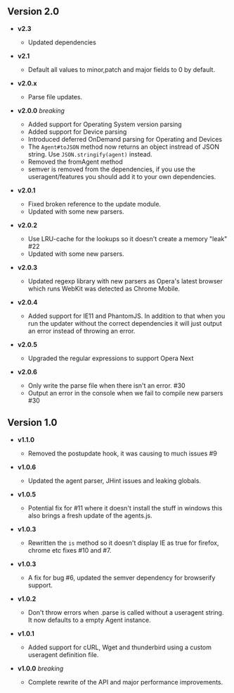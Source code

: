 ## Version 2.0

* __v2.3__
  - Updated dependencies

* __v2.1__
  - Default all values to minor,patch and major fields to 0 by default.

* __v2.0.x__
  - Parse file updates.

* __v2.0.0__ *breaking*
  - Added support for Operating System version parsing
  - Added support for Device parsing
  - Introduced deferred OnDemand parsing for Operating and Devices
  - The `Agent#toJSON` method now returns an object instread of JSON string. Use
    `JSON.stringify(agent)` instead.
  - Removed the fromAgent method
  - semver is removed from the dependencies, if you use the useragent/features
    you should add it to your own dependencies.

* __v2.0.1__
  - Fixed broken reference to the update module.
  - Updated with some new parsers.

* __v2.0.2__
  - Use LRU-cache for the lookups so it doesn't create a memory "leak" #22
  - Updated with some new parsers.

* __v2.0.3__
  - Updated regexp library with new parsers as Opera's latest browser which runs
    WebKit was detected as Chrome Mobile.

* __v2.0.4__
  - Added support for IE11 and PhantomJS. In addition to that when you run the
    updater without the correct dependencies it will just output an error
    instead of throwing an error.

* __v2.0.5__
  - Upgraded the regular expressions to support Opera Next

* __v2.0.6__
  - Only write the parse file when there isn't an error. #30
  - Output an error in the console when we fail to compile new parsers #30

## Version 1.0
* __v1.1.0__
  - Removed the postupdate hook, it was causing to much issues #9

* __v1.0.6__
  - Updated the agent parser, JHint issues and leaking globals.

* __v1.0.5__
  - Potential fix for #11 where it doesn't install the stuff in windows this also
    brings a fresh update of the agents.js.

* __v1.0.3__
  - Rewritten the `is` method so it doesn't display IE as true for firefox, chrome
    etc fixes #10 and #7.

* __v1.0.3__
  - A fix for bug #6, updated the semver dependency for browserify support.

* __v1.0.2__
  - Don't throw errors when .parse is called without a useragent string. It now
    defaults to a empty Agent instance.

* __v1.0.1__
  - Added support for cURL, Wget and thunderbird using a custom useragent
    definition file.

* __v1.0.0__ *breaking*
  - Complete rewrite of the API and major performance improvements.
